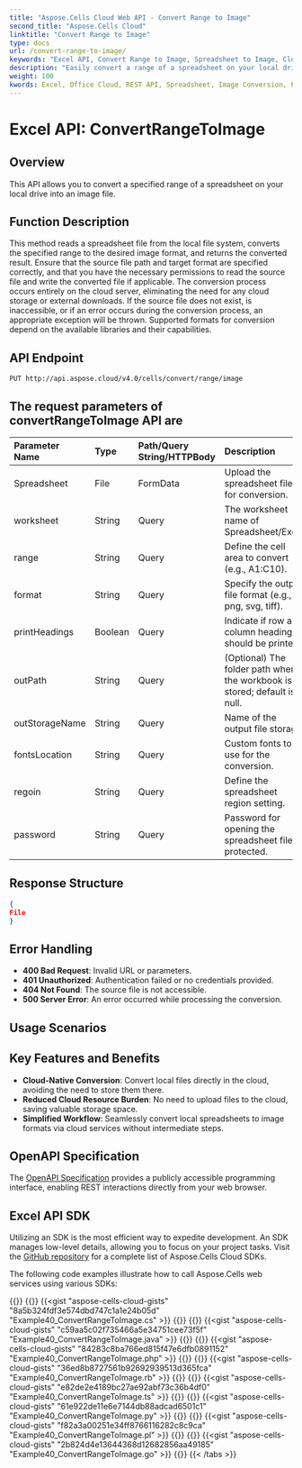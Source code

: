 ```yaml
---
title: "Aspose.Cells Cloud Web API - Convert Range to Image"
second_title: "Aspose.Cells Cloud"
linktitle: "Convert Range to Image"
type: docs
url: /convert-range-to-image/
keywords: "Excel API, Convert Range to Image, Spreadsheet to Image, Cloud Conversion, Image Formats, Aspose.Cells"
description: "Easily convert a range of a spreadsheet on your local drive to an image file using the Excel API with cloud-native technology."
weight: 100
kwords: Excel, Office Cloud, REST API, Spreadsheet, Image Conversion, PNG, SVG, TIFF, JSON, Markdown, Match all blank cells in an Excel worksheet
---
```


# **Excel API: ConvertRangeToImage**

## **Overview**

This API allows you to convert a specified range of a spreadsheet on your local drive into an image file.

## **Function Description**

This method reads a spreadsheet file from the local file system, converts the specified range to the desired image format, and returns the converted result.
Ensure that the source file path and target format are specified correctly, and that you have the necessary permissions to read the source file and write the converted file if applicable.
The conversion process occurs entirely on the cloud server, eliminating the need for any cloud storage or external downloads.
If the source file does not exist, is inaccessible, or if an error occurs during the conversion process, an appropriate exception will be thrown.
Supported formats for conversion depend on the available libraries and their capabilities.

## **API Endpoint**

```http
PUT http://api.aspose.cloud/v4.0/cells/convert/range/image
```

## The request parameters of **convertRangeToImage** API are

| Parameter Name | Type | Path/Query String/HTTPBody | Description |
| :- | :- | :- |:- |
|Spreadsheet|File|FormData|Upload the spreadsheet file for conversion.|
|worksheet|String|Query|The worksheet name of Spreadsheet/Excel|
|range|String|Query|Define the cell area to convert (e.g., A1:C10).|
|format|String|Query|Specify the output file format (e.g., png, svg, tiff).|
|printHeadings|Boolean|Query|Indicate if row and column headings should be printed.|
|outPath|String|Query|(Optional) The folder path where the workbook is stored; default is null.|
|outStorageName|String|Query|Name of the output file storage.|
|fontsLocation|String|Query|Custom fonts to use for the conversion.|
|regoin|String|Query|Define the spreadsheet region setting.|
|password|String|Query|Password for opening the spreadsheet file if protected.|

## **Response Structure**

```json
{
File
}
```

## Error Handling

- **400 Bad Request**: Invalid URL or parameters.
- **401 Unauthorized**: Authentication failed or no credentials provided.
- **404 Not Found**: The source file is not accessible.
- **500 Server Error**: An error occurred while processing the conversion.

## Usage Scenarios

## Key Features and Benefits

- **Cloud-Native Conversion**: Convert local files directly in the cloud, avoiding the need to store them there.
- **Reduced Cloud Resource Burden**: No need to upload files to the cloud, saving valuable storage space.
- **Simplified Workflow**: Seamlessly convert local spreadsheets to image formats via cloud services without intermediate steps.

## OpenAPI Specification

The [OpenAPI Specification](https://reference.aspose.cloud/cells/#/ConversionController/ConvertRangeToImage) provides a publicly accessible programming interface, enabling REST interactions directly from your web browser.

## Excel API SDK

Utilizing an SDK is the most efficient way to expedite development. An SDK manages low-level details, allowing you to focus on your project tasks. Visit the [GitHub repository](https://github.com/aspose-cells-cloud) for a complete list of Aspose.Cells Cloud SDKs.

The following code examples illustrate how to call Aspose.Cells web services using various SDKs:

{{<tabs tabTotal="8" tabID="1" tabName1="C#" tabName2="Java" tabName3="PHP" tabName4="Ruby" tabName5="Node.js" tabName6="Python" tabName7="Perl" tabName8="Go" >}}
{{<tab tabNum="1" >}}
{{<gist "aspose-cells-cloud-gists" "8a5b324fdf3e574dbd747c1a1e24b05d" "Example40_ConvertRangeToImage.cs" >}}
{{</tab>}}
{{<tab tabNum="2" >}}
{{<gist "aspose-cells-cloud-gists" "c59aa5c02f735466a5e34751cee73f5f" "Example40_ConvertRangeToImage.java" >}}
{{</tab>}}
{{<tab tabNum="3" >}}
{{<gist "aspose-cells-cloud-gists" "84283c8ba766ed815f47e6dfb0891152" "Example40_ConvertRangeToImage.php" >}}
{{</tab>}}
{{<tab tabNum="4" >}}
{{<gist "aspose-cells-cloud-gists" "36ed8b8727561b92692939513d365fca" "Example40_ConvertRangeToImage.rb" >}}
{{</tab>}}
{{<tab tabNum="5" >}}
{{<gist "aspose-cells-cloud-gists" "e82de2e4189bc27ae92abf73c36b4df0" "Example40_ConvertRangeToImage.ts" >}}
{{</tab>}}
{{<tab tabNum="6" >}}
{{<gist "aspose-cells-cloud-gists" "61e922de11e6e7144db88adcad6501c1" "Example40_ConvertRangeToImage.py" >}}
{{</tab>}}
{{<tab tabNum="7" >}}
{{<gist "aspose-cells-cloud-gists" "f82a3a00251e34ff8766116282c8c9ca" "Example40_ConvertRangeToImage.pl" >}}
{{</tab>}}
{{<tab tabNum="8" >}}
{{<gist "aspose-cells-cloud-gists" "2b824d4e13644368d12682856aa49185" "Example40_ConvertRangeToImage.go" >}}
{{</tab>}}
{{< /tabs >}}
